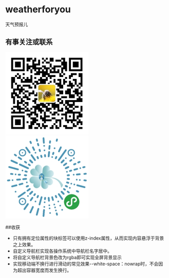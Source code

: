 # weatherforyou
天气预报儿

## 有事关注或联系
![](weixingongzhonghao.jpg)
![](xiaochengxu.jpg)

##收获
- 只有拥有定位属性的块标签可以使用z-index属性，从而实现内容悬浮于背景之上效果。
- 自定义导航栏实现各操作系统中导航栏名字居中。
- 将自定义导航栏背景色改为rgba即可实现全屏背景显示
- 实现移动端不换行进行滑动的常见效果--white-space：nowrap时，不会因为超出容器宽度而发生换行。

